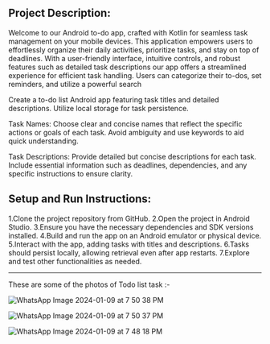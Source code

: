 Project Description:
----------------------
Welcome to our Android to-do app, crafted with Kotlin for seamless task management on your mobile devices. This application empowers users to effortlessly organize their daily activities, prioritize tasks, and stay on top of deadlines. With a user-friendly interface, intuitive controls, and robust features such as detailed task descriptions our app offers a streamlined experience for efficient task handling. Users can categorize their to-dos, set reminders, and utilize a powerful search 

Create a to-do list Android app featuring task titles and detailed descriptions. Utilize local storage for task persistence.

Task Names: Choose clear and concise names that reflect the specific actions or goals of each task. Avoid ambiguity and use keywords to aid quick understanding.

Task Descriptions: Provide detailed but concise descriptions for each task. Include essential information such as deadlines, dependencies, and any specific instructions to ensure clarity.



Setup and Run Instructions:
----------------------------

1.Clone the project repository from GitHub.
2.Open the project in Android Studio.
3.Ensure you have the necessary dependencies and SDK versions installed.
4.Build and run the app on an Android emulator or physical device.
5.Interact with the app, adding tasks with titles and descriptions.
6.Tasks should persist locally, allowing retrieval even after app restarts.
7.Explore and test other functionalities as needed.

-------------------------------------------------------------------------

These are  some of the photos of Todo list task :-

![WhatsApp Image 2024-01-09 at 7 50 38 PM](https://github.com/TURAGA-SATWIKA/Todo_List/assets/84951512/604d58e1-ed7e-45b6-952b-d9b9da32f181)

![WhatsApp Image 2024-01-09 at 7 50 37 PM](https://github.com/TURAGA-SATWIKA/Todo_List/assets/84951512/5a57848c-8be8-4e7c-a699-e307668b37a7)

![WhatsApp Image 2024-01-09 at 7 48 18 PM](https://github.com/TURAGA-SATWIKA/Todo_List/assets/84951512/184e95c6-1c64-49ee-8798-51902163e0e7)
